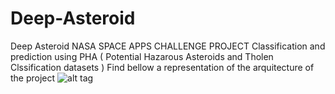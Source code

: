 # Deep-Asteroid
Deep Asteroid NASA SPACE APPS CHALLENGE PROJECT 
Classification and prediction using PHA ( Potential Hazarous Asteroids and Tholen Clssification datasets )
Find bellow a representation of the arquitecture of the project 
![alt tag](https://github.com/SoyGema/Deep-Asteroid/blob/master/Presentation/arquitectureFull.jpg)

